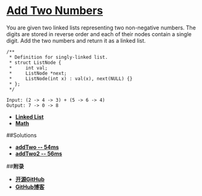 # [Add Two Numbers](https://oj.leetcode.com/problems/add-two-numbers/)

You are given two linked lists representing two non-negative numbers. The digits are stored in reverse order and each of their nodes contain a single digit. Add the two numbers and return it as a linked list.
```
/**
 * Definition for singly-linked list.
 * struct ListNode {
 *     int val;
 *     ListNode *next;
 *     ListNode(int x) : val(x), next(NULL) {}
 * };
 */
```
```
Input: (2 -> 4 -> 3) + (5 -> 6 -> 4)
Output: 7 -> 0 -> 8
```
- **[Linked List](https://oj.leetcode.com/tag/linked-list/)**   
- **[Math](https://oj.leetcode.com/tag/math/)**


##Solutions

- **[addTwo -- 54ms](https://oj.leetcode.com/submissions/detail/22234254/)**
- **[addTwo2 -- 56ms](https://oj.leetcode.com/discuss/26141/cpp-solution-56ms)**



##**附录**
- **[开源GitHub](https://github.com/bbxytl/LeetCodesOJ/blob/master/README.md)** 
- **[GitHub博客](http://bbxytl.github.io/)**

